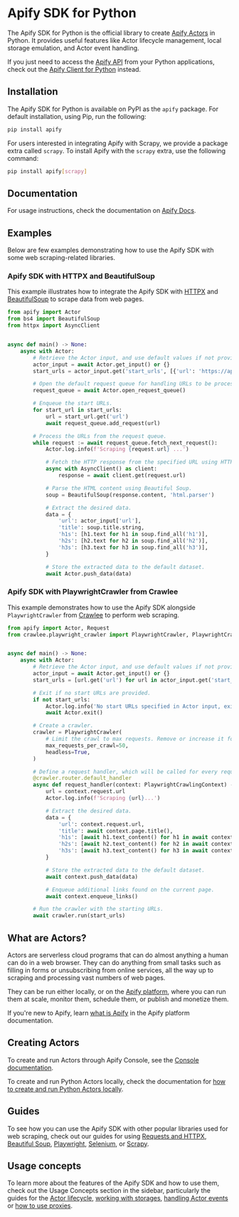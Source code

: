 # Apify SDK for Python

The Apify SDK for Python is the official library to create [Apify Actors](https://docs.apify.com/platform/actors)
in Python. It provides useful features like Actor lifecycle management, local storage emulation, and Actor
event handling.

If you just need to access the [Apify API](https://docs.apify.com/api/v2) from your Python applications,
check out the [Apify Client for Python](https://docs.apify.com/api/client/python) instead.

## Installation

The Apify SDK for Python is available on PyPI as the `apify` package.
For default installation, using Pip, run the following:

```bash
pip install apify
```

For users interested in integrating Apify with Scrapy, we provide a package extra called `scrapy`.
To install Apify with the `scrapy` extra, use the following command:

```bash
pip install apify[scrapy]
```

## Documentation

For usage instructions, check the documentation on [Apify Docs](https://docs.apify.com/sdk/python/).

## Examples

Below are few examples demonstrating how to use the Apify SDK with some web scraping-related libraries.

### Apify SDK with HTTPX and BeautifulSoup

This example illustrates how to integrate the Apify SDK with [HTTPX](https://www.python-httpx.org/) and [BeautifulSoup](https://pypi.org/project/beautifulsoup4/) to scrape data from web pages.

```python
from apify import Actor
from bs4 import BeautifulSoup
from httpx import AsyncClient


async def main() -> None:
    async with Actor:
        # Retrieve the Actor input, and use default values if not provided.
        actor_input = await Actor.get_input() or {}
        start_urls = actor_input.get('start_urls', [{'url': 'https://apify.com'}])

        # Open the default request queue for handling URLs to be processed.
        request_queue = await Actor.open_request_queue()

        # Enqueue the start URLs.
        for start_url in start_urls:
            url = start_url.get('url')
            await request_queue.add_request(url)

        # Process the URLs from the request queue.
        while request := await request_queue.fetch_next_request():
            Actor.log.info(f'Scraping {request.url} ...')

            # Fetch the HTTP response from the specified URL using HTTPX.
            async with AsyncClient() as client:
                response = await client.get(request.url)

            # Parse the HTML content using Beautiful Soup.
            soup = BeautifulSoup(response.content, 'html.parser')

            # Extract the desired data.
            data = {
                'url': actor_input['url'],
                'title': soup.title.string,
                'h1s': [h1.text for h1 in soup.find_all('h1')],
                'h2s': [h2.text for h2 in soup.find_all('h2')],
                'h3s': [h3.text for h3 in soup.find_all('h3')],
            }

            # Store the extracted data to the default dataset.
            await Actor.push_data(data)
```

### Apify SDK with PlaywrightCrawler from Crawlee

This example demonstrates how to use the Apify SDK alongside `PlaywrightCrawler` from [Crawlee](https://crawlee.dev/python) to perform web scraping.

```python
from apify import Actor, Request
from crawlee.playwright_crawler import PlaywrightCrawler, PlaywrightCrawlingContext


async def main() -> None:
    async with Actor:
        # Retrieve the Actor input, and use default values if not provided.
        actor_input = await Actor.get_input() or {}
        start_urls = [url.get('url') for url in actor_input.get('start_urls', [{'url': 'https://apify.com'}])]

        # Exit if no start URLs are provided.
        if not start_urls:
            Actor.log.info('No start URLs specified in Actor input, exiting...')
            await Actor.exit()

        # Create a crawler.
        crawler = PlaywrightCrawler(
            # Limit the crawl to max requests. Remove or increase it for crawling all links.
            max_requests_per_crawl=50,
            headless=True,
        )

        # Define a request handler, which will be called for every request.
        @crawler.router.default_handler
        async def request_handler(context: PlaywrightCrawlingContext) -> None:
            url = context.request.url
            Actor.log.info(f'Scraping {url}...')

            # Extract the desired data.
            data = {
                'url': context.request.url,
                'title': await context.page.title(),
                'h1s': [await h1.text_content() for h1 in await context.page.locator('h1').all()],
                'h2s': [await h2.text_content() for h2 in await context.page.locator('h2').all()],
                'h3s': [await h3.text_content() for h3 in await context.page.locator('h3').all()],
            }

            # Store the extracted data to the default dataset.
            await context.push_data(data)

            # Enqueue additional links found on the current page.
            await context.enqueue_links()

        # Run the crawler with the starting URLs.
        await crawler.run(start_urls)
```

## What are Actors?

Actors are serverless cloud programs that can do almost anything a human can do in a web browser.
They can do anything from small tasks such as filling in forms or unsubscribing from online services,
all the way up to scraping and processing vast numbers of web pages.

They can be run either locally, or on the [Apify platform](https://docs.apify.com/platform/),
where you can run them at scale, monitor them, schedule them, or publish and monetize them.

If you're new to Apify, learn [what is Apify](https://docs.apify.com/platform/about)
in the Apify platform documentation.

## Creating Actors

To create and run Actors through Apify Console,
see the [Console documentation](https://docs.apify.com/academy/getting-started/creating-actors#choose-your-template).

To create and run Python Actors locally, check the documentation for
[how to create and run Python Actors locally](https://docs.apify.com/sdk/python/docs/overview/running-locally).

## Guides

To see how you can use the Apify SDK with other popular libraries used for web scraping,
check out our guides for using
[Requests and HTTPX](https://docs.apify.com/sdk/python/docs/guides/requests-and-httpx),
[Beautiful Soup](https://docs.apify.com/sdk/python/docs/guides/beautiful-soup),
[Playwright](https://docs.apify.com/sdk/python/docs/guides/playwright),
[Selenium](https://docs.apify.com/sdk/python/docs/guides/selenium),
or [Scrapy](https://docs.apify.com/sdk/python/docs/guides/scrapy).

## Usage concepts

To learn more about the features of the Apify SDK and how to use them,
check out the Usage Concepts section in the sidebar,
particularly the guides for the [Actor lifecycle](https://docs.apify.com/sdk/python/docs/concepts/actor-lifecycle),
[working with storages](https://docs.apify.com/sdk/python/docs/concepts/storages),
[handling Actor events](https://docs.apify.com/sdk/python/docs/concepts/actor-events)
or [how to use proxies](https://docs.apify.com/sdk/python/docs/concepts/proxy-management).
